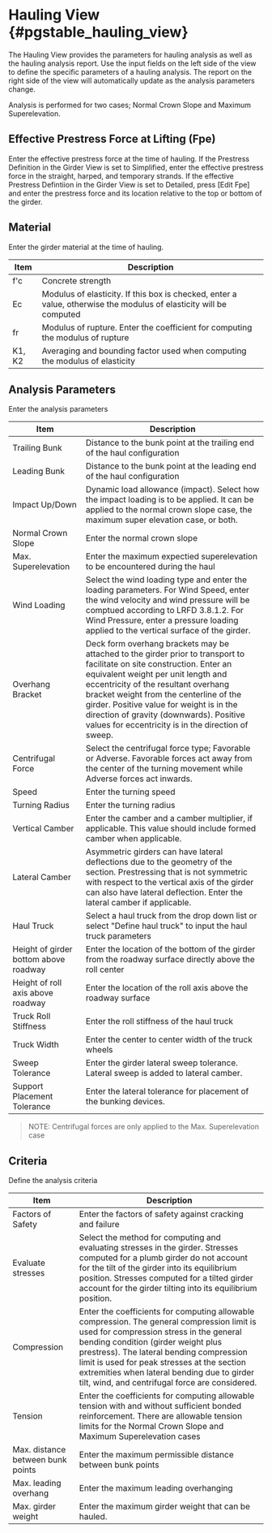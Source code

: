 Hauling View {#pgstable_hauling_view}
=====================
The Hauling View provides the parameters for hauling analysis as well as the hauling analysis report. Use the input fields on the left side of the view to define the specific parameters of a hauling analysis. The report on the right side of the view will automatically update as the analysis parameters change.

Analysis is performed for two cases; Normal Crown Slope and Maximum Superelevation.

## Effective Prestress Force at Lifting (Fpe)
Enter the effective prestress force at the time of hauling. If the Prestress Definition in the Girder View is set to Simplified, enter the effective prestress force in the straight, harped, and temporary strands. If the effective Prestress Defintiion in the Girder View is set to Detailed, press [Edit Fpe] and enter the prestress force and its location relative to the top or bottom of the girder.

## Material
Enter the girder material at the time of hauling.

Item | Description
-----|---------------
f'c | Concrete strength
Ec  | Modulus of elasticity. If this box is checked, enter a value, otherwise the modulus of elasticity will be computed
fr   | Modulus of rupture. Enter the coefficient for computing the modulus of rupture
K1, K2 | Averaging and bounding factor used when computing the modulus of elasticity

## Analysis Parameters
Enter the analysis parameters

Item | Description
-----|-----------------
Trailing Bunk | Distance to the bunk point at the trailing end of the haul configuration
Leading Bunk | Distance to the bunk point at the leading end of the haul configuration
Impact Up/Down | Dynamic load allowance (impact). Select how the impact loading is to be applied. It can be applied to the normal crown slope case, the maximum super elevation case, or both.
Normal Crown Slope | Enter the normal crown slope
Max. Superelevation | Enter the maximum expectied superelevation to be encountered during the haul
Wind Loading | Select the wind loading type and enter the loading parameters. For Wind Speed, enter the wind velocity and wind pressure will be comptued according to LRFD 3.8.1.2. For Wind Pressure, enter a pressure loading applied to the vertical surface of the girder.
Overhang Bracket | Deck form overhang brackets may be attached to the girder prior to transport to facilitate on site construction. Enter an equivalent weight per unit length and eccentricity of the resultant overhang bracket weight from the centerline of the girder. Positive value for weight is in the direction of gravity (downwards). Positive values for eccentricity is in the direction of sweep.
Centrifugal Force | Select the centrifugal force type; Favorable or Adverse. Favorable forces act away from the center of the turning movement while Adverse forces act inwards.
Speed | Enter the turning speed
Turning Radius | Enter the turning radius
Vertical Camber | Enter the camber and a camber multiplier, if applicable. This value should include formed camber when applicable.
Lateral Camber | Asymmetric girders can have lateral deflections due to the geometry of the section. Prestressing that is not symmetric with respect to the vertical axis of the girder can also have lateral deflection. Enter the lateral camber if applicable.
Haul Truck | Select a haul truck from the drop down list or select "Define haul truck" to input the haul truck parameters
Height of girder bottom above roadway | Enter the location of the bottom of the girder from the roadway surface directly above the roll center
Height of roll axis above roadway | Enter the location of the roll axis above the roadway surface
Truck Roll Stiffness | Enter the roll stiffness of the haul truck
Truck Width | Enter the center to center width of the truck wheels
Sweep Tolerance | Enter the girder lateral sweep tolerance. Lateral sweep is added to lateral camber.
Support Placement Tolerance | Enter the lateral tolerance for placement of the bunking devices.

> NOTE: Centrifugal forces are only applied to the Max. Superelevation case

## Criteria
Define the analysis criteria

Item | Description
-----|----------
Factors of Safety | Enter the factors of safety against cracking and failure
Evaluate stresses | Select the method for computing and evaluating stresses in the girder. Stresses computed for a plumb girder do not account for the tilt of the girder into its equilibrium position. Stresses computed for a tilted girder account for the girder tilting into its equilibrium position.
Compression | Enter the coefficients for computing allowable compression. The general compression limit is used for compression stress in the general bending condition (girder weight plus prestress). The lateral bending compression limit is used for peak stresses at the section extremities when lateral bending due to girder tilt, wind, and centrifugal force are considered.
Tension | Enter the coefficients for computing allowable tension with and without sufficient bonded reinforcement. There are allowable tension limits for the Normal Crown Slope and Maximum Superelevation cases
Max. distance between bunk points | Enter the maximum permissible distance between bunk points
Max. leading overhang | Enter the maximum leading overhanging
Max. girder weight | Enter the maximum girder weight that can be hauled.